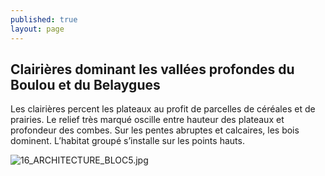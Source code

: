 ```yaml
---
published: true
layout: page
---
```

## Clairières dominant les vallées profondes du Boulou et du Belaygues

Les clairières percent les plateaux au profit de parcelles de céréales et de prairies. Le relief très marqué oscille entre hauteur des plateaux et profondeur des combes. Sur les pentes abruptes et calcaires, les bois dominent. L’habitat groupé s’installe sur les points hauts.

![16_ARCHITECTURE_BLOC5.jpg]({{site.baseurl}}/data/images/16/architecture/16_ARCHITECTURE_BLOC5.jpg)

